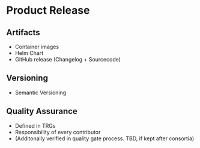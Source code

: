 # Product Release

## Artifacts

- Container images
- Helm Chart
- GitHub release (Changelog + Sourcecode)

## Versioning

- Semantic Versioning

## Quality Assurance

- Defined in TRGs
- Responsibility of every contributor
- (Additonally verified in quality gate process. TBD, if kept after consortia)

